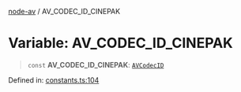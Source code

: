 [node-av](../globals.md) / AV\_CODEC\_ID\_CINEPAK

# Variable: AV\_CODEC\_ID\_CINEPAK

> `const` **AV\_CODEC\_ID\_CINEPAK**: [`AVCodecID`](../type-aliases/AVCodecID.md)

Defined in: [constants.ts:104](https://github.com/seydx/av/blob/f8631fc881b394300b1479f511d55cf1c370a87f/src/constants/constants.ts#L104)
